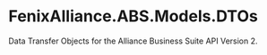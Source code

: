 # FenixAlliance.ABS.Models.DTOs
Data Transfer Objects for the Alliance Business Suite API Version 2.
